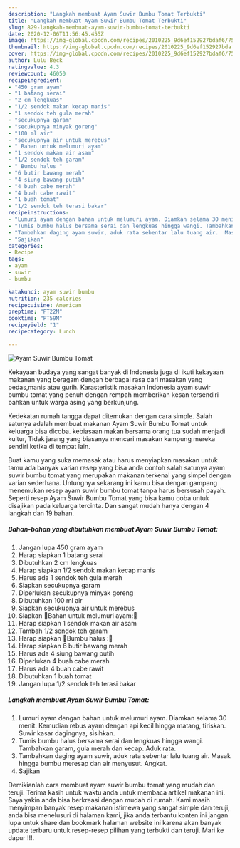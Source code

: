 ```yaml
---
description: "Langkah membuat Ayam Suwir Bumbu Tomat Terbukti"
title: "Langkah membuat Ayam Suwir Bumbu Tomat Terbukti"
slug: 829-langkah-membuat-ayam-suwir-bumbu-tomat-terbukti
date: 2020-12-06T11:56:45.455Z
image: https://img-global.cpcdn.com/recipes/2010225_9d6ef152927bdaf6/751x532cq70/ayam-suwir-bumbu-tomat-foto-resep-utama.jpg
thumbnail: https://img-global.cpcdn.com/recipes/2010225_9d6ef152927bdaf6/751x532cq70/ayam-suwir-bumbu-tomat-foto-resep-utama.jpg
cover: https://img-global.cpcdn.com/recipes/2010225_9d6ef152927bdaf6/751x532cq70/ayam-suwir-bumbu-tomat-foto-resep-utama.jpg
author: Lulu Beck
ratingvalue: 4.3
reviewcount: 46050
recipeingredient:
- "450 gram ayam"
- "1 batang serai"
- "2 cm lengkuas"
- "1/2 sendok makan kecap manis"
- "1 sendok teh gula merah"
- "secukupnya garam"
- "secukupnya minyak goreng"
- "100 ml air"
- "secukupnya air untuk merebus"
- " Bahan untuk melumuri ayam"
- "1 sendok makan air asam"
- "1/2 sendok teh garam"
- " Bumbu halus "
- "6 butir bawang merah"
- "4 siung bawang putih"
- "4 buah cabe merah"
- "4 buah cabe rawit"
- "1 buah tomat"
- "1/2 sendok teh terasi bakar"
recipeinstructions:
- "Lumuri ayam dengan bahan untuk melumuri ayam. Diamkan selama 30 menit. Kemudian rebus ayam dengan api kecil hingga matang, tiriskan. Suwir kasar dagingnya, sisihkan."
- "Tumis bumbu halus bersama serai dan lengkuas hingga wangi. Tambahkan garam, gula merah dan kecap.  Aduk rata."
- "Tambahkan daging ayam suwir, aduk rata sebentar lalu tuang air.  Masak hingga bumbu meresap dan air menyusut. Angkat."
- "Sajikan"
categories:
- Recipe
tags:
- ayam
- suwir
- bumbu

katakunci: ayam suwir bumbu 
nutrition: 235 calories
recipecuisine: American
preptime: "PT22M"
cooktime: "PT59M"
recipeyield: "1"
recipecategory: Lunch

---
```



![Ayam Suwir Bumbu Tomat](https://img-global.cpcdn.com/recipes/2010225_9d6ef152927bdaf6/751x532cq70/ayam-suwir-bumbu-tomat-foto-resep-utama.jpg)

Kekayaan budaya yang sangat banyak di Indonesia juga di ikuti kekayaan makanan yang beragam dengan berbagai rasa dari masakan yang pedas,manis atau gurih. Karasteristik masakan Indonesia ayam suwir bumbu tomat yang penuh dengan rempah memberikan kesan tersendiri bahkan untuk warga asing yang berkunjung.


Kedekatan rumah tangga dapat ditemukan dengan cara simple. Salah satunya adalah membuat makanan Ayam Suwir Bumbu Tomat untuk keluarga bisa dicoba. kebiasaan makan bersama orang tua sudah menjadi kultur, Tidak jarang yang biasanya mencari masakan kampung mereka sendiri ketika di tempat lain.



Buat kamu yang suka memasak atau harus menyiapkan masakan untuk tamu ada banyak varian resep yang bisa anda contoh salah satunya ayam suwir bumbu tomat yang merupakan makanan terkenal yang simpel dengan varian sederhana. Untungnya sekarang ini kamu bisa dengan gampang menemukan resep ayam suwir bumbu tomat tanpa harus bersusah payah.
Seperti resep Ayam Suwir Bumbu Tomat yang bisa kamu coba untuk disajikan pada keluarga tercinta. Dan sangat mudah hanya dengan 4 langkah dan 19 bahan.


<!--inarticleads1-->

##### Bahan-bahan yang dibutuhkan membuat Ayam Suwir Bumbu Tomat:

1. Jangan lupa 450 gram ayam
1. Harap siapkan 1 batang serai
1. Dibutuhkan 2 cm lengkuas
1. Harap siapkan 1/2 sendok makan kecap manis
1. Harus ada 1 sendok teh gula merah
1. Siapkan secukupnya garam
1. Diperlukan secukupnya minyak goreng
1. Dibutuhkan 100 ml air
1. Siapkan secukupnya air untuk merebus
1. Siapkan  🍎Bahan untuk melumuri ayam:🍎
1. Harap siapkan 1 sendok makan air asam
1. Tambah 1/2 sendok teh garam
1. Harap siapkan  🍎Bumbu halus :🍎
1. Harap siapkan 6 butir bawang merah
1. Harus ada 4 siung bawang putih
1. Diperlukan 4 buah cabe merah
1. Harus ada 4 buah cabe rawit
1. Dibutuhkan 1 buah tomat
1. Jangan lupa 1/2 sendok teh terasi bakar




<!--inarticleads2-->

##### Langkah membuat  Ayam Suwir Bumbu Tomat:

1. Lumuri ayam dengan bahan untuk melumuri ayam. Diamkan selama 30 menit. Kemudian rebus ayam dengan api kecil hingga matang, tiriskan. Suwir kasar dagingnya, sisihkan.
1. Tumis bumbu halus bersama serai dan lengkuas hingga wangi. Tambahkan garam, gula merah dan kecap.  Aduk rata.
1. Tambahkan daging ayam suwir, aduk rata sebentar lalu tuang air.  Masak hingga bumbu meresap dan air menyusut. Angkat.
1. Sajikan




Demikianlah cara membuat ayam suwir bumbu tomat yang mudah dan teruji. Terima kasih untuk waktu anda untuk membaca artikel makanan ini. Saya yakin anda bisa berkreasi dengan mudah di rumah. Kami masih menyimpan banyak resep makanan istimewa yang sangat simple dan teruji, anda bisa menelusuri di halaman kami, jika anda terbantu konten ini jangan lupa untuk share dan bookmark halaman website ini karena akan banyak update terbaru untuk resep-resep pilihan yang terbukti dan teruji. Mari ke dapur !!!. 
